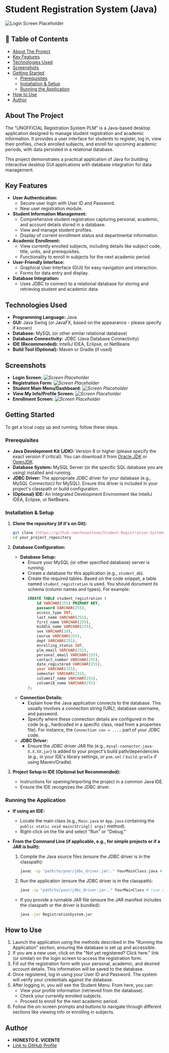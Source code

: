 # Student Registration System (Java)

![Login Screen Placeholder](./Images/login.jpg)

## 📝 Table of Contents
* [About The Project](#about-the-project)
* [Key Features](#key-features)
* [Technologies Used](#technologies-used)
* [Screenshots](#screenshots)
* [Getting Started](#getting-started)
  * [Prerequisites](#prerequisites)
  * [Installation & Setup](#installation--setup)
  * [Running the Application](#running-the-application)
* [How to Use](#how-to-use)
* [Author](#author)

## About The Project

The "UNOFFICIAL Registration System PLM" is a Java-based desktop application designed to manage student registration and academic information. It provides a user interface for students to register, log in, view their profiles, check enrolled subjects, and enroll for upcoming academic periods, with data persisted in a relational database.

This project demonstrates a practical application of Java for building interactive desktop GUI applications with database integration for data management.

## Key Features

* **User Authentication:**
    * Secure user login with User ID and Password.
    * New user registration module.
* **Student Information Management:**
    * Comprehensive student registration capturing personal, academic, and account details stored in a database.
    * View and manage student profiles.
    * Display of current enrollment status and departmental information.
* **Academic Enrollment:**
    * View currently enrolled subjects, including details like subject code, title, units, and prerequisites.
    * Functionality to enroll in subjects for the next academic period.
* **User-Friendly Interface:**
    * Graphical User Interface (GUI) for easy navigation and interaction.
    * Forms for data entry and display.
* **Database Integration:**
    * Uses JDBC to connect to a relational database for storing and retrieving student and academic data.

## Technologies Used

* **Programming Language:** Java
* **GUI:** Java Swing (or JavaFX, based on the appearance - please specify if known)
* **Database:** MySQL (or other similar relational database)
* **Database Connectivity:** JDBC (Java Database Connectivity)
* **IDE (Recommended):** IntelliJ IDEA, Eclipse, or NetBeans
* **Build Tool (Optional):** Maven or Gradle (if used)

## Screenshots

* **Login Screen:**
    *![Screen Placeholder](./Images/login.jpg)*
* **Registration Form:**
    *![Screen Placeholder](./Images/register.jpg)*
* **Student Main Menu/Dashboard:**
    *![Screen Placeholder](./Images/student_menu.jpg)*
* **View My Info/Profile Screen:**
    *![Screen Placeholder](./Images/view_my_info.jpg)*
* **Enrollment Screen:**
    *![Screen Placeholder](./Images/enroll.jpg)*

## Getting Started

To get a local copy up and running, follow these steps.

### Prerequisites

* **Java Development Kit (JDK):** Version 8 or higher (please specify the exact version if critical). You can download it from [Oracle JDK](https://www.oracle.com/java/technologies/downloads/) or [OpenJDK](https://openjdk.java.net/).
* **Database System:** MySQL Server (or the specific SQL database you are using) installed and running.
* **JDBC Driver:** The appropriate JDBC driver for your database (e.g., MySQL Connector/J for MySQL). Ensure this driver is included in your project's classpath or build configuration.
* **(Optional) IDE:** An Integrated Development Environment like IntelliJ IDEA, Eclipse, or NetBeans.

### Installation & Setup

1.  **Clone the repository (if it's on Git):**
    ```sh
    git clone [https://github.com/hozestooo/Student-Registration-System-Java-.git](https://github.com/hozestooo/Student-Registration-System-Java-.git)
    cd your_project_repository
    ```

2.  **Database Configuration:**
    * **Database Setup:**
        * Ensure your MySQL (or other specified database) server is running.
        * Create a database for this application (e.g., `student_db`).
        * Create the required tables. Based on the code snippet, a table named `student_registration` is used. You should document its schema (column names and types). For example:
          ```sql
          CREATE TABLE student_registration (
              id VARCHAR(255) PRIMARY KEY,
              password VARCHAR(255),
              access_type INT,
              last_name VARCHAR(255),
              first_name VARCHAR(255),
              middle_name VARCHAR(255),
              sex VARCHAR(10),
              course VARCHAR(255),
              dept VARCHAR(255),
              enrolling_status INT,
              plm_email VARCHAR(255),
              personal_email VARCHAR(255),
              contact_number VARCHAR(255),
              date_registered VARCHAR(255),
              year VARCHAR(255),
              semester VARCHAR(255),
              column17_name VARCHAR(255), 
              column18_name VARCHAR(255)
          );
          ```
    * **Connection Details:**
        * Explain how the Java application connects to the database. This usually involves a connection string (URL), database username, and password.
        * Specify where these connection details are configured in the code (e.g., hardcoded in a specific class, read from a properties file). For instance, the `Connection con = ...;` part of your JDBC code.
    * **JDBC Driver:**
        * Ensure the JDBC driver JAR file (e.g., `mysql-connector-java-X.X.XX.jar`) is added to your project's build path/dependencies (e.g., in your IDE's library settings, or `pom.xml` / `build.gradle` if using Maven/Gradle).

3.  **Project Setup in IDE (Optional but Recommended):**
    * Instructions for opening/importing the project in a common Java IDE.
    * Ensure the IDE recognizes the JDBC driver.

### Running the Application

* **If using an IDE:**
    * Locate the main class (e.g., `Main.java` or `App.java` containing the `public static void main(String[] args)` method).
    * Right-click on the file and select "Run" or "Debug."

* **From the Command Line (if applicable, e.g., for simple projects or if a JAR is built):**
    1.  Compile the Java source files (ensure the JDBC driver is in the classpath):
        ```sh
        javac -cp "path/to/your/jdbc_driver.jar:." YourMainClass.java # (and other .java files or use wildcards; use ; instead of : on Windows for classpath)
        ```
    2.  Run the application (ensure the JDBC driver is in the classpath):
        ```sh
        java -cp "path/to/your/jdbc_driver.jar:." YourMainClass # (use ; instead of : on Windows for classpath)
        ```
    * If you provide a runnable JAR file (ensure the JAR manifest includes the classpath or the driver is bundled):
        ```sh
        java -jar RegistrationSystem.jar
        ```

## How to Use

1.  Launch the application using the methods described in the "Running the Application" section, ensuring the database is set up and accessible.
2.  If you are a new user, click on the "Not yet registered? Click here." link (or similar) on the login screen to access the registration form.
3.  Fill out the registration form with your personal, academic, and desired account details. This information will be saved to the database.
4.  Once registered, log in using your User ID and Password. The system will verify your credentials against the database.
5.  After logging in, you will see the Student Menu. From here, you can:
    * View your profile information (retrieved from the database).
    * Check your currently enrolled subjects.
    * Proceed to enroll for the next academic period.
6.  Follow the on-screen prompts and buttons to navigate through different sections like viewing info or enrolling in subjects.

## Author

* **HONESTO E. VICENTE**
* [Link to GitHub Profile](https://github.com/hozestooo)
